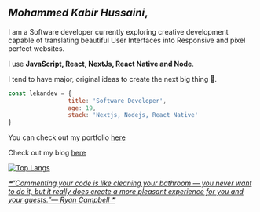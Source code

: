 ## *Mohammed Kabir Hussaini*,
I am a Software developer currently exploring creative development capable of translating beautiful User Interfaces into Responsive and pixel perfect websites.

I use **JavaScript, React, NextJs, React Native and Node**.

I tend to have major, original ideas to create the next big thing 🙂.

```javascript
const lekandev = {
                 title: 'Software Developer',
                 age: 19,
                 stack: 'Nextjs, Nodejs, React Native'
}
```

You can check out my portfolio [here](https://heylekan.vercel.app)

Check out my blog [here](https://heylekan.vercel.app/blog/)

[![Top Langs](https://github-readme-stats.vercel.app/api/top-langs/?username=lekandev&theme=tokyonight&hide=TeX,Java,Objective-C,HTML,CSS)](https://github.com/lekandev/github-readme-stats)

<a align="end" href='https://github.com/marketplace/actions/quote-readme'>
<!--STARTS_HERE_QUOTE_README-->
<i>❝“Commenting your code is like cleaning your bathroom — you never want to do it, but it really does create a more pleasant experience for you and your guests.”— Ryan Campbell  ❞</i>
<!--ENDS_HERE_QUOTE_README-->
</a>
